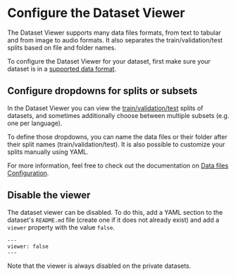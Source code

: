 # Configure the Dataset Viewer

The Dataset Viewer supports many data files formats, from text to tabular and from image to audio formats.
It also separates the train/validation/test splits based on file and folder names.

To configure the Dataset Viewer for your dataset, first make sure your dataset is in a [supported data format](./datasets-adding#files-formats).

## Configure dropdowns for splits or subsets

In the Dataset Viewer you can view the [train/validation/test](https://en.wikipedia.org/wiki/Training,_validation,_and_test_data_sets) splits of datasets, and sometimes additionally choose between multiple subsets (e.g. one per language).

To define those dropdowns, you can name the data files or their folder after their split names (train/validation/test).
It is also possible to customize your splits manually using YAML.

For more information, feel free to check out the documentation on [Data files Configuration](./datasets-data-files-configuration).

## Disable the viewer

The dataset viewer can be disabled. To do this, add a YAML section to the dataset's `README.md` file (create one if it does not already exist) and add a `viewer` property with the value `false`.

```
---
viewer: false
---
```

Note that the viewer is always disabled on the private datasets.
